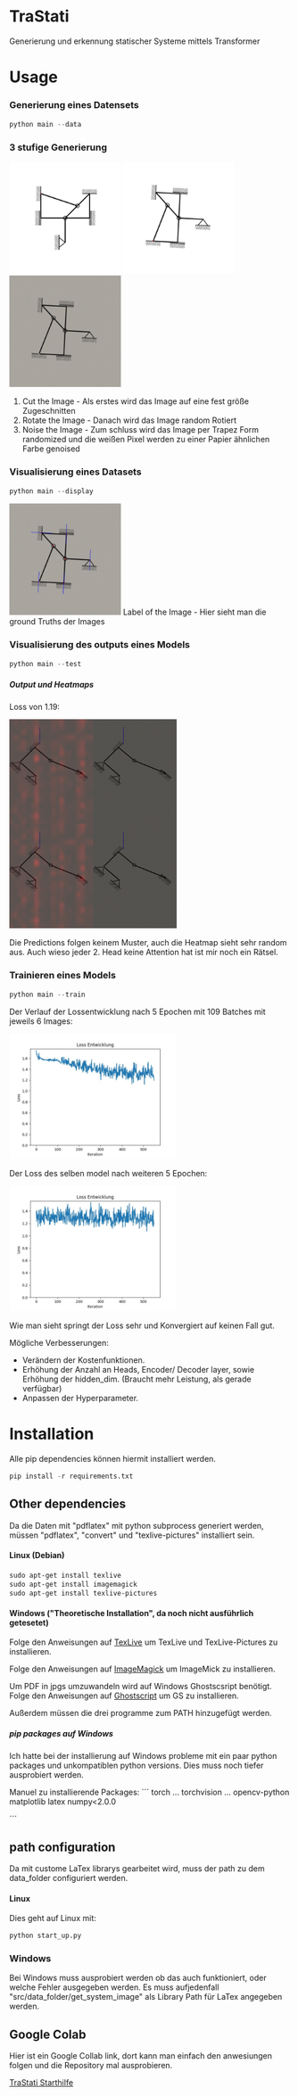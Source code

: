 # TraStati

Generierung und erkennung statischer Systeme mittels Transformer

# Usage

### Generierung eines Datensets

```python
python main --data
```

### 3 stufige Generierung

<div>
    <img src="assets/cut_image.jpg" width="200" alt="Cut Image">
    <img src="assets/rotated_image.jpg" width="200" alt="Rotated Image"> 
    <img src="assets/noised_image.jpg" width="200" alt="Noised Image">
</div>

1. Cut the Image - Als erstes wird das Image auf eine fest größe Zugeschnitten
2. Rotate the Image - Danach wird das Image random Rotiert
3. Noise the Image - Zum schluss wird das Image per Trapez Form randomized und die weißen Pixel werden zu einer Papier ähnlichen Farbe genoised

### Visualisierung eines Datasets

```python
python main --display
```

<img src="assets/output_image.jpg" width="200" alt="Output Image">
Label of the Image - Hier sieht man die ground Truths der Images

### Visualisierung des outputs eines Models

```python
python main --test
```

##### Output und Heatmaps

Loss von 1.19:

<img src="assets/heatmap_1.jpg" width="300" alt="Heatmap">

Die Predictions folgen keinem Muster, auch die Heatmap sieht sehr random aus.
Auch wieso jeder 2. Head keine Attention hat ist mir noch ein Rätsel.

### Trainieren eines Models

```python
python main --train
```

Der Verlauf der Lossentwicklung nach 5 Epochen mit 109 Batches mit jeweils 6 Images:

<img src="assets/loss_plot_1.jpg" width="300" alt="Loss Plot">

Der Loss des selben model nach weiteren 5 Epochen:

<img src="assets/loss_plot_2.jpg" width="300" alt="Loss Plot">

Wie man sieht springt der Loss sehr und Konvergiert auf keinen Fall gut.

Mögliche Verbesserungen:

- Verändern der Kostenfunktionen.
- Erhöhung der Anzahl an Heads, Encoder/ Decoder layer, sowie Erhöhung der hidden_dim.
(Braucht mehr Leistung, als gerade verfügbar)
- Anpassen der Hyperparameter.


# Installation

Alle pip dependencies können hiermit installiert werden.

```python
pip install -r requirements.txt
```

## Other dependencies

Da die Daten mit "pdflatex" mit python subprocess generiert werden, müssen "pdflatex", "convert" und "texlive-pictures" installiert sein.

#### Linux (Debian)

```console
sudo apt-get install texlive
sudo apt-get install imagemagick
sudo apt-get install texlive-pictures
```

#### Windows ("Theoretische Installation", da noch nicht ausführlich getesetet)

Folge den Anweisungen auf
[TexLive](https://www.tug.org/texlive/windows.html)
um TexLive und TexLive-Pictures zu installieren.

Folge den Anweisungen auf
[ImageMagick](https://imagemagick.org/script/download.php#windows)
um ImageMick zu installieren.


Um PDF in jpgs umzuwandeln wird auf Windows Ghostscsript benötigt.
Folge den Anweisungen auf
[Ghostscript](https://ghostscript.com/releases/gsdnld.html)
um GS zu installieren.


Außerdem müssen die drei programme zum PATH hinzugefügt werden.


##### pip packages auf Windows

Ich hatte bei der installierung auf Windows probleme mit ein paar python packages und unkompatiblen python versions.
Dies muss noch tiefer ausprobiert werden.

Manuel zu installierende Packages:
´´´
torch
...
torchvision
...
opencv-python
matplotlib
latex
numpy<2.0.0

´´´

## path configuration

Da mit custome LaTex librarys gearbeitet wird, muss der path zu dem data_folder configuriert werden.

#### Linux

Dies geht auf Linux mit:

```python
python start_up.py
```

### Windows

Bei Windows muss ausprobiert werden ob das auch funktioniert, oder welche Fehler ausgegeben werden.
Es muss aufjedenfall "src/data_folder/get_system_image" als Library Path für LaTex angegeben werden.

## Google Colab

Hier ist ein Google Collab link, dort kann man einfach den anwesiungen folgen und die Repository mal ausprobieren.

[TraStati Starthilfe](https://colab.research.google.com/drive/1uBNAzD4KOvp-wpPS1W5qIAhtLJrI14kr?usp=sharing)
